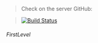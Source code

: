 > Check on the server GitHub:

> [![Build Status](https://travis-ci.org/joemccann/dillinger.svg?branch=master)](https://binatik.github.io/landing--studio-web) 

###### FirstLevel

